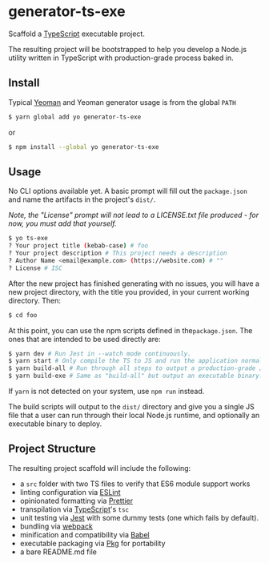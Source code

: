 # generator-ts-exe

Scaffold a [TypeScript](https://www.typescriptlang.org/index.html) executable project.

The resulting project will be bootstrapped to help you develop a Node.js utility written in TypeScript with production-grade process baked in.

## Install

Typical [Yeoman](https://yeoman.io/learning/index.html) and Yeoman generator usage is from the global `PATH`

```bash
$ yarn global add yo generator-ts-exe
```

or

```bash
$ npm install --global yo generator-ts-exe
```

## Usage

No CLI options available yet. A basic prompt will fill out the `package.json` and name the artifacts in the project's `dist/`.

_Note, the "License" prompt will not lead to a LICENSE.txt file produced - for now, you must add that yourself._

```bash
$ yo ts-exe
? Your project title (kebab-case) # foo
? Your project description # This project needs a description
? Author Name <email@example.com> (https://website.com) # ""
? License # ISC
```

After the new project has finished generating with no issues, you will have a new project directory, with the title you provided, in your current working directory. Then:

```bash
$ cd foo
```

At this point, you can use the npm scripts defined in the`package.json`. The ones that are intended to be used directly are:

```bash
$ yarn dev # Run Jest in --watch mode continuously.
$ yarn start # Only compile the TS to JS and run the application normally.
$ yarn build-all # Run through all steps to output a production-grade JS file.
$ yarn build-exe # Same as "build-all" but output an executable binary.
```

If `yarn` is not detected on your system, use `npm run` instead.

The build scripts will output to the `dist/` directory and give you a single JS file that a user can run through their local Node.js runtime, and optionally an executable binary to deploy.

## Project Structure

The resulting project scaffold will include the following:

- a `src` folder with two TS files to verify that ES6 module support works
- linting configuration via [ESLint](https://eslint.org/)
- opinionated formatting via [Prettier](https://prettier.io/)
- transpilation via [TypeScript](https://www.typescriptlang.org/index.html)'s `tsc`
- unit testing via [Jest](https://jestjs.io/en/) with some dummy tests (one which fails by default).
- bundling via [webpack](https://webpack.js.org/)
- minification and compatibility via [Babel](https://babeljs.io/docs/en/babel-preset-minify)
- executable packaging via [Pkg](https://github.com/zeit/pkg#readme) for portability
- a bare README.md file
